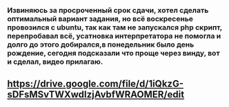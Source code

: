 ### Извиняюсь за просроченный срок сдачи, хотел сделать оптимальный вариант  задания, но всё воскресенье провозился с ubuntu, так как там не запускался php скрипт, перепробавал всё, усатновка интерпретатора не помогла и долго до этого добирался,в понедельник было день рождение, сегодня подсказали что проще через винду, вот  и сделал, видео прилагаю.
## https://drive.google.com/file/d/1iQkzG-sDFsMSvTWXwdIzjAvbfWRAOMER/edit

